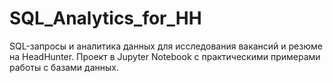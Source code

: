 # SQL_Analytics_for_HH
SQL-запросы и аналитика данных для исследования вакансий и резюме на HeadHunter. Проект в Jupyter Notebook с практическими примерами работы с базами данных.

